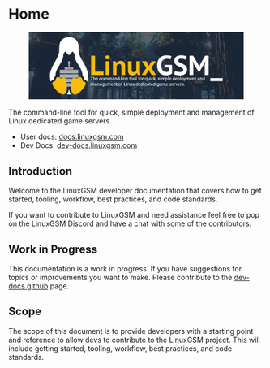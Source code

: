 # Home

<figure><img src=".gitbook/assets/LinuxGSM_github_header.jpg" alt=""><figcaption></figcaption></figure>

The command-line tool for quick, simple deployment and management of Linux dedicated game servers.

* User docs: [docs.linuxgsm.com](https://docs.linuxgsm.com)
* Dev Docs: [dev-docs.linuxgsm.com](https://dev-docs.linuxgsm.com)

## Introduction

Welcome to the LinuxGSM developer documentation that covers how to get started, tooling, workflow, best practices, and code standards.

If you want to contribute to LinuxGSM and need assistance feel free to pop on the LinuxGSM [Discord ](https://linuxgsm.com/discord)and have a chat with some of the contributors.

## Work in Progress

This documentation is a work in progress. If you have suggestions for topics or improvements you want to make. Please contribute to the [dev-docs github](https://github.com/GameServerManagers/LinuxGSM-Dev-Docs) page.

## Scope

The scope of this document is to provide developers with a starting point and reference to allow devs to contribute to the LinuxGSM project. This will include getting started, tooling, workflow, best practices, and code standards.
